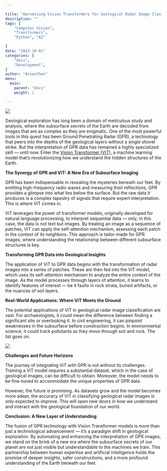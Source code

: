 ```yaml
---

title: "Harnessing Vision Transformers for Geological Radar Image Classification"
description: ""
tags: [
    "Computer Vision",
    "Transformers",
    "Python", "AI"

]
date: "2023-10-01"
categories: [
    "docs",
    "Development",
]
author: "AriesChen"
menu:
  main:
    parent: "docs"
    weight: 2

---
```


![](https://miro.medium.com/v2/resize:fit:1400/1*eNVDC5Yz-2S4jLRV3lINNw.png)

Geological exploration has long been a domain of meticulous study and analysis, where the subsurface secrets of the Earth are decoded from images that are as complex as they are enigmatic. One of the most powerful tools in this quest has been Ground Penetrating Radar (GPR), a technology that peers into the depths of the geological layers without a single shovel strike. But the interpretation of GPR data has remained a highly specialized skill — until now. Enter the <u>Vision Transformer (ViT)</u>, a machine learning model that’s revolutionizing how we understand the hidden structures of the Earth.

**The Synergy of GPR and ViT: A New Era of Subsurface Imaging**

GPR has been indispensable in revealing the mysteries beneath our feet. By emitting high-frequency radio waves and measuring their reflections, GPR provides a glimpse into what lies below the surface. But the raw data it produces is a complex tapestry of signals that require expert interpretation. This is where ViT comes in.

ViT leverages the power of transformer models, originally developed for natural language processing, to interpret sequential data — only, in this case, the data is not text but images. By treating an image as a sequence of patches, ViT can apply the self-attention mechanism, assessing each patch in the context of its neighbors. This approach is tailor-made for GPR images, where understanding the relationship between different subsurface structures is key.

**Transforming GPR Data into Geological Insights**

The application of ViT to GPR data begins with the transformation of radar images into a series of patches. These are then fed into the ViT model, which uses its self-attention mechanism to analyze the entire context of the image. As the model processes through layers of attention, it learns to identify features of interest — be it faults in rock strata, buried artifacts, or the nuances of soil layers.

**Real-World Applications: Where ViT Meets the Ground**

The potential applications of ViT in geological radar image classification are vast. For archaeologists, it could mean the difference between finding a significant site or overlooking it. In civil engineering, it can pinpoint weaknesses in the subsurface before construction begins. In environmental science, it could track pollutants as they move through soil and rock. The list goes on.

![](https://miro.medium.com/v2/resize:fit:898/1*A1NhDHRfUr18BqF-K-oQFA.png)

**Challenges and Future Horizons**

The journey of integrating ViT with GPR is not without its challenges. Training a ViT model requires a substantial dataset, which in the case of geological images, can be difficult to obtain. Moreover, the model needs to be fine-tuned to accommodate the unique properties of GPR data.

However, the future is promising. As datasets grow and the model becomes more adept, the accuracy of ViT in classifying geological radar images is only expected to improve. This will open new doors in how we understand and interact with the geological foundation of our world.

**Conclusion: A New Layer of Understanding**

The fusion of GPR technology with Vision Transformer models is more than just a technological advancement — it’s a paradigm shift in geological exploration. By automating and enhancing the interpretation of GPR images, we stand on the brink of a new era where the subsurface secrets of our planet are not just visible but understandable to the machines we train. This partnership between human expertise and artificial intelligence holds the promise of deeper insights, safer constructions, and a more profound understanding of the Earth beneath our feet.